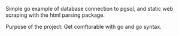 Simple go example of database connection to pgsql, and static web scraping with the html parsing package.

Purpose of the project: Get comftorable with go and go syntax.
